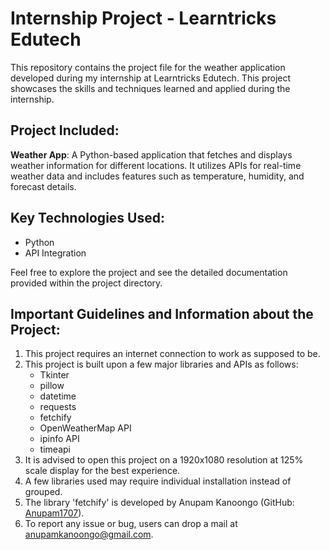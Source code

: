 # Internship Project - Learntricks Edutech

This repository contains the project file for the weather application developed during my internship at Learntricks Edutech. This project showcases the skills and techniques learned and applied during the internship.

## Project Included:
**Weather App**: A Python-based application that fetches and displays weather information for different locations. It utilizes APIs for real-time weather data and includes features such as temperature, humidity, and forecast details.

## Key Technologies Used:
- Python
- API Integration

Feel free to explore the project and see the detailed documentation provided within the project directory.

## Important Guidelines and Information about the Project:
1. This project requires an internet connection to work as supposed to be.
2. This project is built upon a few major libraries and APIs as follows:
    - Tkinter
    - pillow
    - datetime
    - requests
    - fetchify
    - OpenWeatherMap API
    - ipinfo API
    - timeapi
3. It is advised to open this project on a 1920x1080 resolution at 125% scale display for the best experience.
4. A few libraries used may require individual installation instead of grouped.
5. The library 'fetchify' is developed by Anupam Kanoongo (GitHub: [Anupam1707](https://github.com/Anupam1707)).
6. To report any issue or bug, users can drop a mail at anupamkanoongo@gmail.com.
